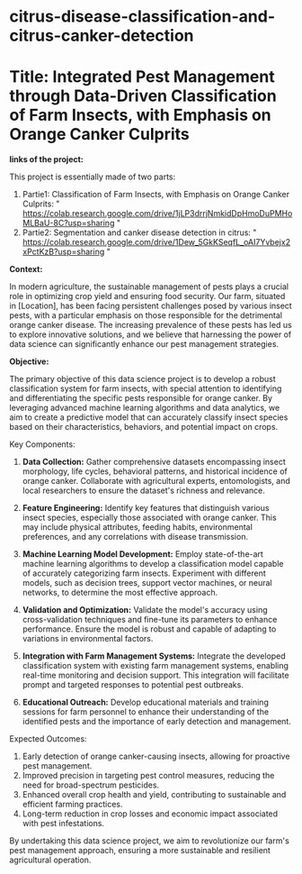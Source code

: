 # citrus-disease-classification-and-citrus-canker-detection

# **Title: Integrated Pest Management through Data-Driven Classification of Farm Insects, with Emphasis on Orange Canker Culprits**

**links of the project:**

This project is essentially made of two parts: 
1. Partie1: Classification of Farm Insects, with Emphasis on Orange Canker Culprits: " https://colab.research.google.com/drive/1jLP3drrjNmkidDpHmoDuPMHoMLBaU-8C?usp=sharing "
2. Partie2: Segmentation and canker disease detection in citrus: " https://colab.research.google.com/drive/1Dew_5GkKSeqfL_oAI7Yvbejx2xPctKzB?usp=sharing "

**Context:**

In modern agriculture, the sustainable management of pests plays a crucial role in optimizing crop yield and ensuring food security. Our farm, situated in [Location], has been facing persistent challenges posed by various insect pests, with a particular emphasis on those responsible for the detrimental orange canker disease. The increasing prevalence of these pests has led us to explore innovative solutions, and we believe that harnessing the power of data science can significantly enhance our pest management strategies.

**Objective:**

The primary objective of this data science project is to develop a robust classification system for farm insects, with special attention to identifying and differentiating the specific pests responsible for orange canker. By leveraging advanced machine learning algorithms and data analytics, we aim to create a predictive model that can accurately classify insect species based on their characteristics, behaviors, and potential impact on crops.

Key Components:
1. **Data Collection:** Gather comprehensive datasets encompassing insect morphology, life cycles, behavioral patterns, and historical incidence of orange canker. Collaborate with agricultural experts, entomologists, and local researchers to ensure the dataset's richness and relevance.

2. **Feature Engineering:** Identify key features that distinguish various insect species, especially those associated with orange canker. This may include physical attributes, feeding habits, environmental preferences, and any correlations with disease transmission.

3. **Machine Learning Model Development:** Employ state-of-the-art machine learning algorithms to develop a classification model capable of accurately categorizing farm insects. Experiment with different models, such as decision trees, support vector machines, or neural networks, to determine the most effective approach.

4. **Validation and Optimization:** Validate the model's accuracy using cross-validation techniques and fine-tune its parameters to enhance performance. Ensure the model is robust and capable of adapting to variations in environmental factors.

5. **Integration with Farm Management Systems:** Integrate the developed classification system with existing farm management systems, enabling real-time monitoring and decision support. This integration will facilitate prompt and targeted responses to potential pest outbreaks.

6. **Educational Outreach:** Develop educational materials and training sessions for farm personnel to enhance their understanding of the identified pests and the importance of early detection and management.

Expected Outcomes:
1. Early detection of orange canker-causing insects, allowing for proactive pest management.
2. Improved precision in targeting pest control measures, reducing the need for broad-spectrum pesticides.
3. Enhanced overall crop health and yield, contributing to sustainable and efficient farming practices.
4. Long-term reduction in crop losses and economic impact associated with pest infestations.

By undertaking this data science project, we aim to revolutionize our farm's pest management approach, ensuring a more sustainable and resilient agricultural operation.
